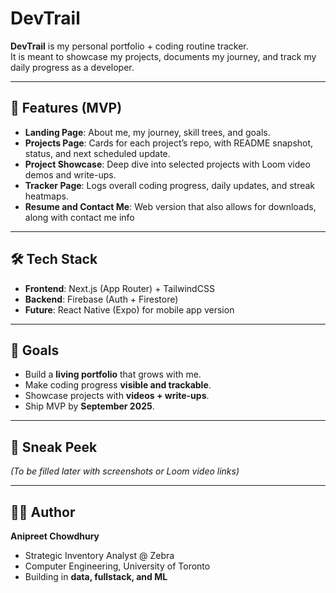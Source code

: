 # DevTrail

**DevTrail** is my personal portfolio + coding routine tracker.  
It is meant to showcase my projects, documents my journey, and track my daily progress as a developer.

---

## 🌟 Features (MVP)
- **Landing Page**: About me, my journey, skill trees, and goals.
- **Projects Page**: Cards for each project’s repo, with README snapshot, status, and next scheduled update.
- **Project Showcase**: Deep dive into selected projects with Loom video demos and write-ups.
- **Tracker Page**: Logs overall coding progress, daily updates, and streak heatmaps.
- **Resume and Contact Me**: Web version that also allows for downloads, along with contact me info

---

## 🛠 Tech Stack
- **Frontend**: Next.js (App Router) + TailwindCSS
- **Backend**: Firebase (Auth + Firestore)  
- **Future**: React Native (Expo) for mobile app version

---

## 🚀 Goals
- Build a **living portfolio** that grows with me.  
- Make coding progress **visible and trackable**.  
- Showcase projects with **videos + write-ups**.  
- Ship MVP by **September 2025**.

---

## 📸 Sneak Peek
*(To be filled later with screenshots or Loom video links)*

---

## 👨‍💻 Author
**Anipreet Chowdhury**  
- Strategic Inventory Analyst @ Zebra  
- Computer Engineering, University of Toronto  
- Building in **data, fullstack, and ML**
